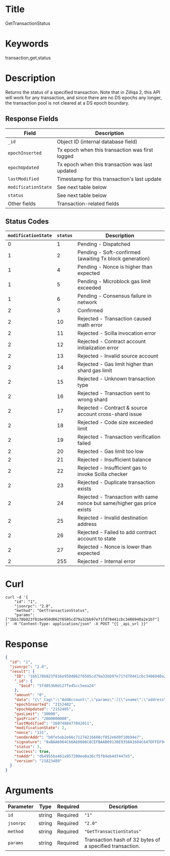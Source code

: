 # Title

GetTransactionStatus

# Keywords

transaction,get,status

# Description

Returns the status of a specified transaction. Note that in Zilliqa 2, this API will work for any transaction, and since there are no DS epochs any longer, the transaction pool is not cleared at a DS epoch boundary.

## Response Fields

| Field               | Description                                     |
| ------------------- | ----------------------------------------------- |
| `_id`               | Object ID (internal database field)             |
| `epochInserted`     | Tx epoch when this transaction was first logged |
| `epochUpdated`      | Tx epoch when this transaction was last updated |
| `lastModified`      | Timestamp for this transaction's last update    |
| `modificationState` | See next table below                            |
| `status`            | See next table below                            |
| Other fields        | Transaction-related fields                      |

## Status Codes

| `modificationState` | `status` | Description                                                             |
| ------------------- | -------- | ----------------------------------------------------------------------- |
| 0                   | 1        | Pending - Dispatched                                                    |
| 1                   | 2        | Pending - Soft-confirmed (awaiting Tx block generation)                 |
| 1                   | 4        | Pending - Nonce is higher than expected                                 |
| 1                   | 5        | Pending - Microblock gas limit exceeded                                 |
| 1                   | 6        | Pending - Consensus failure in network                                  |
| 2                   | 3        | Confirmed                                                               |
| 2                   | 10       | Rejected - Transaction caused math error                                |
| 2                   | 11       | Rejected - Scilla invocation error                                      |
| 2                   | 12       | Rejected - Contract account initialization error                        |
| 2                   | 13       | Rejected - Invalid source account                                       |
| 2                   | 14       | Rejected - Gas limit higher than shard gas limit                        |
| 2                   | 15       | Rejected - Unknown transaction type                                     |
| 2                   | 16       | Rejected - Transaction sent to wrong shard                              |
| 2                   | 17       | Rejected - Contract & source account cross-shard issue                  |
| 2                   | 18       | Rejected - Code size exceeded limit                                     |
| 2                   | 19       | Rejected - Transaction verification failed                              |
| 2                   | 20       | Rejected - Gas limit too low                                            |
| 2                   | 21       | Rejected - Insufficient balance                                         |
| 2                   | 22       | Rejected - Insufficient gas to invoke Scilla checker                    |
| 2                   | 23       | Rejected - Duplicate transaction exists                                 |
| 2                   | 24       | Rejected - Transaction with same nonce but same/higher gas price exists |
| 2                   | 25       | Rejected - Invalid destination address                                  |
| 2                   | 26       | Rejected - Failed to add contract account to state                      |
| 2                   | 27       | Rejected - Nonce is lower than expected                                 |
| 2                   | 255      | Rejected - Internal error                                               |


# Curl

```shell
curl -d '{
    "id": "1",
    "jsonrpc": "2.0",
    "method": "GetTransactionStatus",
    "params": ["1bb178b023f816e950d862f6505cd79a32bb97e71fd78441cbc3486940a2e1b7"]
}' -H "Content-Type: application/json" -X POST "{{ _api_url }}"
```

# Response

```json
{
  "id": "1",
  "jsonrpc": "2.0",
  "result": {
    "ID": "1bb178b023f816e950d862f6505cd79a32bb97e71fd78441cbc3486940a2e1b7",
    "_id": {
      "$oid": "5fd053b0d127fe45cc5eea24"
    },
    "amount": "0",
    "data": "{\"_tag\":\"AddAccount\",\"params\":[{\"vname\":\"address\",\"type\":\"ByStr20\",\"value\":\"0x0434cdcf27e2294b3539cb6ffe2cc328d7f9757e\"},{\"vname\":\"datetime_added\",\"type\":\"String\",\"value\":\"1607488428\"}]}",
    "epochInserted": "2152402",
    "epochUpdated": "2152405",
    "gasLimit": "30000",
    "gasPrice": "2000000000",
    "lastModified": "1607488477842011",
    "modificationState": 2,
    "nonce": "131",
    "senderAddr": "b8fe5ab2e66c71274216688cf852e6d9f10b94e7",
    "signature": "0xBAA6964C66AE0608C6CEFBAAB69138E9358A1604C647DFFEF94E7022F2AB33D67F70802F71E934A0690BE4BA81CC3866B2FB668B29C528E6B77B1285533A2E2C",
    "status": 3,
    "success": true,
    "toAddr": "db4955ba4b1a957200ee0a36cf5f84eb4d7447e5",
    "version": "21823489"
  }
}
```

# Arguments


| Parameter | Type   | Required | Description                                              |
| --------- | ------ | -------- | -------------------------------------------------------- |
| `id`      | string | Required | `"1"`                                                    |
| `jsonrpc` | string | Required | `"2.0"`                                                  |
| `method`  | string | Required | `"GetTransactionStatus"`                                 |
| `params`  | string | Required | Transaction hash of 32 bytes of a specified transaction. |
